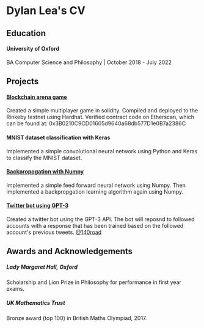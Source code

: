 # **Dylan Lea's CV**

## Education
#### University of Oxford
BA Computer Science and Philosophy | October 2018 - July 2022

## Projects
#### [Blockchain arena game](https://github.com/DylanCantCode/blockchain-arena-game)
Created a simple multiplayer game in solidity. Compiled and deployed to the Rinkeby testnet using Hardhat. Verified contract code on Etherscan, which can be found at: 0x3B0210C9CD01605d9640a68db577D1e0B7a2386C

#### MNIST dataset classification with Keras
Implemented a simple convolutional neural network using Python and Keras to classify the MNIST dataset.

#### [Backpropogation with Numpy](https://github.com/DylanCantCode/NeuralNetwork)
Implemented a simple feed forward neural network using Numpy. Then implemented a backpropgation learning algorithm again using Numpy.

#### [Twitter bot using GPT-3](https://github.com/DylanCantCode/140road)
Created a twitter bot using the GPT-3 API. The bot will reposnd to followed accounts with a response that has been trained based on the followed account's previous tweets. [@140road](https://twitter.com/140Road)

## Awards and Acknowledgements
##### Lady Margaret Hall, Oxford
Scholarship and Lion Prize in Philosophy for performance in first year exams.
##### UK Mathematics Trust
Bronze award (top 100) in British Maths Olympiad, 2017.

